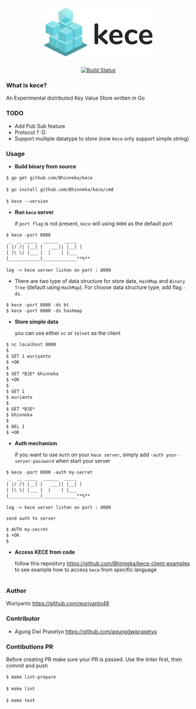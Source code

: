 <div align="center">

[<img src="./assets/logo-kece-readme.png" width="300">](https://github.com/Bhinneka/kece)
<br/><br/>
[![Build Status](https://travis-ci.org/Bhinneka/kece.svg?branch=master)](https://travis-ci.org/Bhinneka/kece)
</div>

### What is kece?
An Experimental distributed Key Value Store written in Go


### TODO
- Add Pub Sub feature
- Protocol ? :D
- Support multiple datatype to store (now `Kece` only support simple string)

### Usage
- <b>Build binary from source</b>
```shell
$ go get github.com/Bhinneka/kece

$ go install github.com/Bhinneka/kece/cmd

$ kece --version
```

- <b>Run `kece` server</b>

    if `port flag` is not present, `kece` will using `9000` as the default port
```shell
$ kece -port 8000
 _  __ _____  ______  _____
| |/ /| |__| |   ___|| |__| |
| |\ \| |___ |  |    | |___
|____________|_____________**%**

log -> kece server listen on port : 8000
```

- There are two type of data structure for store data, `HashMap` and `Binary Tree` (default using `HashMap`). For choose data structure type, add flag `-ds`.
```shell
$ kece -port 8000 -ds bt
$ kece -port 8000 -ds hashmap
```

- <b>Store simple data</b>
    
    you can use either `nc` or `telnet` as the client
```shell
$ nc localhost 8000
$
$ SET 1 wuriyanto
$ +OK
$
$ SET *BJE* bhinneka
$ +OK
$
$ GET 1
$ wurianto
$
$ GET *BJE*
$ bhinneka
$
$ DEL 1
$ +OK
```

- <b>Auth mechanism</b>

    if you want to use `Auth` on your `kece server`, simply add `-auth your-server-password` when start your server
```shell
$ kece -port 8000 -auth my-secret
 _  __ _____  ______  _____
| |/ /| |__| |   ___|| |__| |
| |\ \| |___ |  |    | |___
|____________|_____________**%**

log -> kece server listen on port : 8000
```

    send auth to server
```shell
$ AUTH my-secret
$ +OK
$
```

- <b>Access KECE from code</b>

    follow this repository https://github.com/Bhinneka/kece-client-examples to see example how to access `kece` from specific language


#

### Author
Wuriyanto https://github.com/wuriyanto48

### Contributor
- Agung Dwi Prasetyo https://github.com/agungdwiprasetyo

### Contibutions PR
Before creating PR make sure your PR is passed. 
Use the linter first, then commit and push

```
$ make lint-prepare

$ make lint

$ make test
```